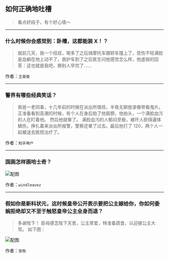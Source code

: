 ## 如何正确地吐槽

> 看点好段子，有个好心情～


 
---

### 什么时候你会感觉到：卧槽，这都能装 X！？

> 就前几天，我一个叔叔，喝多了之后骑摩托车跟轿车撞上了，受伤不轻满脸是血躺在地上动不了，救护车到了之后医生问他感觉怎么样，他虚弱的回答：这也就是我吧，换别人早完了……


作者：`王英俊`

---

### 警界有哪些经典笑话？

> 我爸一老同事，十几年前的时候在派出所值班，半夜无聊放录像带看鬼片。正准备看到高潮的时候，有个人在身后拍了他肩膀，他抬头，一个满脸血污的人在盯着他。
> 然后他就晕了。
> 满脸血污的人郁闷至极，被坏人砍得遍体鳞伤，挣扎着来派出所报警，警察还晕了过去。最后他打了 120，两个人一起被送去医院治疗了。


作者：`知乎用户`

---

### 国画怎样画哈士奇？

> 



![配图](http://pic2.zhimg.com/70/7aa26d168aece7c3924fa21dbdfce0fd_b.jpg)


作者：`windleavez`

---

### 假如你是新科状元，这时候皇帝公开表示要把公主嫁给你，你如何委婉拒绝却又不至于触怒皇帝公主全身而退？

> 多谢陛下！
> 臣母感念陛下天恩，公主厚爱，特准备蔬食，以迎接公主大驾。
> 如下图：



![配图](http://pic1.zhimg.com/70/50d8547c1d03e2b957bbeaaefbeba094_b.jpg)


作者：`张牧`